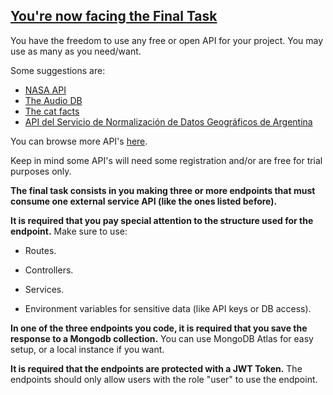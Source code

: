 ## **[You're now facing the Final Task](https://www.youtube.com/watch?v=Jxk9DqdYsJ4)**

  

You have the freedom to use any free or open API for your project. You may use as many as you need/want.

Some suggestions are:

 - [NASA API](https://api.nasa.gov/)
 - [The Audio DB](https://www.theaudiodb.com/api_guide.php) 
- [The cat facts](https://alexwohlbruck.github.io/cat-facts/docs/) 
- [API del Servicio de Normalización de Datos Geográficos de
       Argentina](https://datosgobar.github.io/georef-ar-api/) 
       
You can browse more API's [here](https://public-apis.io/).

Keep in mind some API's will need some registration and/or are free for trial purposes only.

**The final task consists in you making three or more endpoints that must consume one external service API (like the ones listed before).**

**It is required that you pay special attention to the structure used for the endpoint.** Make sure to use:

* Routes.

* Controllers.

* Services.

* Environment variables for sensitive data (like API keys or DB access).

**In one of the three endpoints you code, it is required that you save the response to a Mongodb collection.** You can use MongoDB Atlas for easy setup, or a local instance if you want.

**It is required that the endpoints are protected with a JWT Token.** The endpoints should only allow users with the role "user" to use the endpoint.
